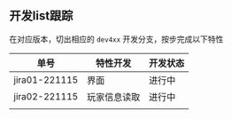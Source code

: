 ## 开发list跟踪

在对应版本，切出相应的 `dev4xx` 开发分支，按步完成以下特性

| 单号          | 特性开发     | 开发状态 |
| ------------- | ------------ | -------- |
| jira01-221115 | 界面         | 进行中   |
| jira02-221115 | 玩家信息读取 | 进行中   |
|               |              |          |

